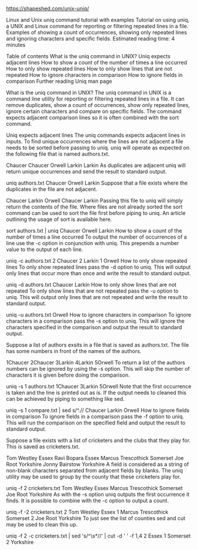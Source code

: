 https://shapeshed.com/unix-uniq/


Linux and Unix uniq command tutorial with examples
Tutorial on using uniq, a UNIX and Linux command for reporting or filtering repeated lines in a file. Examples of showing a count of occurrences, showing only repeated lines and ignoring characters and specific fields.
Estimated reading time: 4 minutes

Table of contents
What is the uniq command in UNIX?
Uniq expects adjacent lines
How to show a count of the number of times a line occurred
How to only show repeated lines
How to only show lines that are not repeated
How to ignore characters in comparison
How to ignore fields in comparison
Further reading
Uniq man page

What is the uniq command in UNIX?
The uniq command in UNIX is a command line utility for reporting or filtering repeated lines in a file. It can remove duplicates, show a count of occurrences, show only repeated lines, ignore certain characters and compare on specific fields. The command expects adjacent comparison lines so it is often combined with the sort command.

Uniq expects adjacent lines
The uniq commands expects adjacent lines in inputs. To find unique occurrences where the lines are not adjacent a file needs to be sorted before passing to uniq. uniq will operate as expected on the following file that is named authors.txt.

Chaucer
Chaucer
Orwell
Larkin
Larkin
As duplicates are adjacent uniq will return unique occurrences and send the result to standard output.

uniq authors.txt
Chaucer
Orwell
Larkin
Suppose that a file exists where the duplicates in the file are not adjacent.

Chaucer
Larkin
Orwell
Chaucer
Larkin
Passing this file to uniq will simply return the contents of the file. Where files are not already sorted the sort command can be used to sort the file first before piping to uniq. An article outlining the usage of sort is available here.

sort authors.txt | uniq
Chaucer
Orwell
Larkin
How to show a count of the number of times a line occurred
To output the number of occurrences of a line use the -c option in conjunction with uniq. This prepends a number value to the output of each line.

uniq -c authors.txt
2 Chaucer
2 Larkin
1 Orwell
How to only show repeated lines
To only show repeated lines pass the -d option to uniq. This will output only lines that occur more than once and write the result to standard output.

uniq -d authors.txt
Chaucer 
Larkin
How to only show lines that are not repeated
To only show lines that are not repeated pass the -u option to uniq. This will output only lines that are not repeated and write the result to standard output.

uniq -u authors.txt
Orwell
How to ignore characters in comparison
To ignore characters in a comparison pass the -s option to uniq. This will ignore the characters specified in the comparison and output the result to standard output.

Suppose a list of authors exsits in a file that is saved as authors.txt. The file has some numbers in front of the names of the authors.

1Chaucer
2Chaucer
3Larkin
4Larkin
5Orwell
To return a list of the authors numbers can be ignored by using the -s option. This will skip the number of characters it is given before doing the comparison.

uniq -s 1 authors.txt
1Chaucer
3Larkin
5Orwell
Note that the first occurrence is taken and the line is printed out as is. If the output needs to cleaned this can be achieved by piping to something like sed.

uniq -s 1 compare.txt | sed s/^.//
Chaucer
Larkin
Orwell
How to ignore fields in comparison
To ignore fields in a comparison pass the -f option to uniq. This will run the comparison on the specified field and output the result to standard output.

Suppose a file exists with a list of cricketers and the clubs that they play for. This is saved as cricketers.txt.

Tom Westley Essex
Ravi Bopara Essex
Marcus Trescothick Somerset
Joe Root Yorkshire
Jonny Bairstow Yorkshire
A field is considered as a string of non-blank characters separated from adjacent fields by blanks. The uniq utility may be used to group by the county that these cricketers play for.

uniq -f 2 cricketers.txt
Tom Westley Essex
Marcus Trescothick Somerset
Joe Root Yorkshire
As with the -s option uniq outputs the first occurrence it finds. It is possible to combine with the -c option to output a count.

uniq -f -2 cricketers.txt
2 Tom Westley Essex
1 Marcus Trescothick Somerset
2 Joe Root Yorkshire
To just see the list of counties sed and cut may be used to clean this up.

uniq -f 2 -c cricketers.txt | sed 's/^\s*//' | cut -d ' ' -f 1,4
2 Essex
1 Somerset
2 Yorkshire
